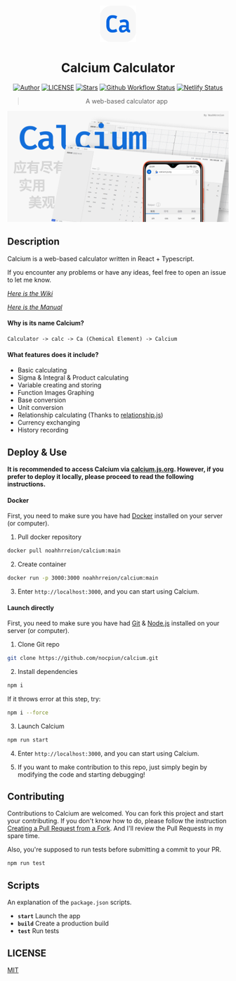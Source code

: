 <div align="center">

<img src="./public/icon.png" style="width:82px;"/>

# Calcium Calculator

[![Author](https://img.shields.io/badge/Author-NriotHrreion-red.svg "Author")](https://github.com/NriotHrreion)
[![LICENSE](https://img.shields.io/badge/License-MIT-green.svg "LICENSE")](./LICENSE)
[![Stars](https://img.shields.io/github/stars/nocpiun/calcium.svg?label=Stars&style=flat)](https://github.com/nocpiun/calcium/stargazers)
[![Github Workflow Status](https://img.shields.io/github/actions/workflow/status/nocpiun/calcium/test.yml)](https://github.com/nocpiun/calcium/actions/workflows/test.yml)
[![Netlify Status](https://api.netlify.com/api/v1/badges/41b2bd01-9404-4d8b-99c4-7dea623f720a/deploy-status)](https://app.netlify.com/sites/courageous-bublanina-6857c1/deploys)

> A web-based calculator app

</div>

![Poster](./images/poster.png)

## Description

Calcium is a web-based calculator written in React + Typescript.

If you encounter any problems or have any ideas, feel free to open an issue to let me know.

_[Here is the Wiki](https://github.com/nocpiun/calcium/wiki)_

_[Here is the Manual](https://github.com/nocpiun/calcium/wiki/Manual)_

#### Why is its name Calcium?

```
Calculator -> calc -> Ca (Chemical Element) -> Calcium
```

#### What features does it include?

- Basic calculating
- Sigma & Integral & Product calculating
- Variable creating and storing
- Function Images Graphing
- Base conversion
- Unit conversion
- Relationship calculating (Thanks to [relationship.js](https://github.com/mumuy/relationship))
- Currency exchanging
- History recording

## Deploy & Use

**It is recommended to access Calcium via [calcium.js.org](https://calcium.js.org). However, if you prefer to deploy it locally, please proceed to read the following instructions.**

#### Docker

First, you need to make sure you have had [Docker](https://docker.com) installed on your server (or computer).

1. Pull docker repository

```bash
docker pull noahhrreion/calcium:main
```

2. Create container

```bash
docker run -p 3000:3000 noahhrreion/calcium:main
```

3. Enter `http://localhost:3000`, and you can start using Calcium.

#### Launch directly

First, you need to make sure you have had [Git](https://git-scm.com/downloads) & [Node.js](https://nodejs.org/en/download) installed on your server (or computer).

1. Clone Git repo

```bash
git clone https://github.com/nocpiun/calcium.git
```

2. Install dependencies

```bash
npm i
```

If it throws error at this step, try:

```bash
npm i --force
```

3. Launch Calcium

```bash
npm run start
```

4. Enter `http://localhost:3000`, and you can start using Calcium.

5. If you want to make contribution to this repo, just simply begin by modifying the code and starting debugging!

## Contributing

Contributions to Calcium are welcomed. You can fork this project and start your contributing. If you don't know how to do, please follow the instruction [Creating a Pull Request from a Fork](https://help.github.com/en/github/collaborating-with-issues-and-pull-requests/creating-a-pull-request-from-a-fork). And I'll review the Pull Requests in my spare time.

Also, you're supposed to run tests before submitting a commit to your PR.

```bash
npm run test
```

## Scripts

An explanation of the `package.json` scripts.

- **`start`** Launch the app
- **`build`** Create a production build
- **`test`** Run tests

## LICENSE

[MIT](./LICENSE)
